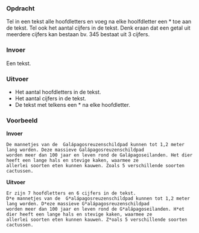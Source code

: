 ### Opdracht

Tel in een tekst alle hoofdletters en voeg na elke hoolfdletter een * toe aan de tekst. 
Tel ook het aantal cijfers in de tekst. Denk eraan dat een getal uit meerdere cijfers kan bestaan bv. 345 bestaat uit 3 cijfers.

### Invoer

Een tekst.

### Uitvoer

* Het aantal hoofdletters in de tekst. 
* Het aantal cijfers in de tekst.
* De tekst met telkens een * na elke hoofdletter.

### Voorbeeld

**Invoer**
    
    De mannetjes van de  Galápagosreuzenschildpad kunnen tot 1,2 meter lang worden. Deze massieve Galápagosreuzenschildpad 
    worden meer dan 100 jaar en leven rond de Galápagoseilanden. Het dier heeft een lange hals en stevige kaken, waarmee ze 
    allerlei soorten eten kunnen kauwen. Zoals 5 verschillende soorten cactussen.

**Uitvoer**
    
    Er zijn 7 hoofdletters en 6 cijfers in de tekst.
    D*e mannetjes van de  G*alápagosreuzenschildpad kunnen tot 1,2 meter lang worden. D*eze massieve G*alápagosreuzenschildpad 
    worden meer dan 100 jaar en leven rond de G*alápagoseilanden. H*et dier heeft een lange hals en stevige kaken, waarmee ze 
    allerlei soorten eten kunnen kauwen. Z*oals 5 verschillende soorten cactussen.
